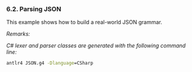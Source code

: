 ﻿### 6.2. Parsing JSON

This example shows how to build a real-world JSON grammar.

_Remarks:_

_C# lexer and parser classes are generated with the following command line:_

```bat
antlr4 JSON.g4 -Dlanguage=CSharp
```